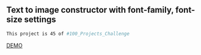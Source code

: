 ## Text to image constructor with font-family, font-size settings

```bash
This project is 45 of #100_Projects_Challenge
```

[DEMO](https://100.yablonev.art/45)
